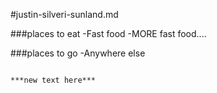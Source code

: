 #justin-silveri-sunland.md

###places to eat
-Fast food
-MORE fast food....

###places to go
-Anywhere else















































                                                                                                                                                                                            ***new text here***
